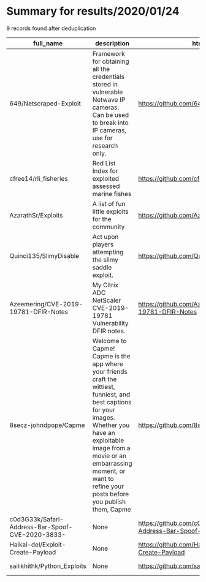 
# Summary for results/2020/01/24
    
9 records found after deduplication

| full_name | description | html_url | matched_list | matched_count | pushed_at | size | stargazers_count | language | forks_count |
|--------------------------------------------------|------------------------------------------------------------------------------------------------------------------------------------------------------------------------------------------------------------------------------------------------------------------|---------------------------------------------------------------------|----------------|-----------------|---------------------------|--------|--------------------|------------|---------------|
| 649/Netscraped-Exploit | Framework for obtaining all the credentials stored in vulnerable Netwave IP cameras. Can be used to break into IP cameras, use for research only. | https://github.com/649/Netscraped-Exploit | ['exploit'] | 1 | 2020-01-24 20:26:02+00:00 | 721 | 29 | Python | 19 |
| cfree14/rli_fisheries | Red List Index for exploited assessed marine fishes | https://github.com/cfree14/rli_fisheries | ['exploit'] | 1 | 2020-01-24 17:08:59+00:00 | 2326 | 0 | R | 0 |
| AzarathSr/Exploits | A list of fun little exploits for the community | https://github.com/AzarathSr/Exploits | ['exploit'] | 1 | 2020-01-24 15:13:26+00:00 | 16 | 0 | | 0 |
| Quinci135/SlimyDisable | Act upon players attempting the slimy saddle exploit. | https://github.com/Quinci135/SlimyDisable | ['exploit'] | 1 | 2020-01-24 00:04:46+00:00 | 3464 | 0 | C# | 1 |
| Azeemering/CVE-2019-19781-DFIR-Notes | My Citrix ADC NetScaler CVE-2019-19781 Vulnerability DFIR notes. | https://github.com/Azeemering/CVE-2019-19781-DFIR-Notes | ['cve-2'] | 1 | 2020-01-24 10:45:08+00:00 | 41 | 0 | Shell | 0 |
| 8secz-johndpope/Capme | Welcome to Capme! Capme is the app where your friends craft the wittiest, funniest, and best captions for your images. Whether you have an exploitable image from a movie or an embarrassing moment, or want to refine your posts before you publish them, Capme | https://github.com/8secz-johndpope/Capme | ['exploit'] | 1 | 2020-01-24 04:29:56+00:00 | 2719 | 0 | | 0 |
| c0d3G33k/Safari-Address-Bar-Spoof-CVE-2020-3833- | None | https://github.com/c0d3G33k/Safari-Address-Bar-Spoof-CVE-2020-3833- | ['cve-2'] | 1 | 2020-01-24 06:49:16+00:00 | 621 | 4 | | 1 |
| Haikal-del/Exploit-Create-Payload | None | https://github.com/Haikal-del/Exploit-Create-Payload | ['exploit'] | 1 | 2020-01-24 09:32:11+00:00 | 2 | 0 | Shell | 0 |
| sailikhithk/Python_Exploits | None | https://github.com/sailikhithk/Python_Exploits | ['exploit'] | 1 | 2020-01-24 15:09:14+00:00 | 7 | 0 | Python | 0 |
